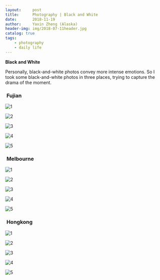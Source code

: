 ```yaml
---
layout:     post
title:      Photography | Black and White
date:       2018-11-19
author:     Yaxin Zheng (Alaska)
header-img: img/2018-07-11header.jpg
catalog: true
tags:
    - photography
    - daily life
---
```

**Black and White**

Personally, black-and-white photos convey more intense emotions. So I took some black-and-white photos in three places, trying to capture the drama of the moment.

###  **Fujian**
![1](https://upload-images.jianshu.io/upload_images/11526379-e9bca4b71990e56f.JPG?imageMogr2/auto-orient/strip%7CimageView2/2/w/1240)

![2](https://upload-images.jianshu.io/upload_images/11526379-9d4847e7e4752dd9.JPG?imageMogr2/auto-orient/strip%7CimageView2/2/w/1240)

![3](https://upload-images.jianshu.io/upload_images/11526379-ff60ffa779c2d1eb.JPG?imageMogr2/auto-orient/strip%7CimageView2/2/w/1240)

![4](https://upload-images.jianshu.io/upload_images/11526379-451f3f51c8be2650.JPG?imageMogr2/auto-orient/strip%7CimageView2/2/w/1240)

![5](https://upload-images.jianshu.io/upload_images/11526379-dcb18c419df442da.JPG?imageMogr2/auto-orient/strip%7CimageView2/2/w/1240)

###  **Melbourne**
![1](https://upload-images.jianshu.io/upload_images/11526379-bae9a68d32557778.JPG?imageMogr2/auto-orient/strip%7CimageView2/2/w/1240)

![2](https://upload-images.jianshu.io/upload_images/11526379-f43cfa2b43af0b6a.JPG?imageMogr2/auto-orient/strip%7CimageView2/2/w/1240)

![3](https://upload-images.jianshu.io/upload_images/11526379-363f9fa62542f518.JPG?imageMogr2/auto-orient/strip%7CimageView2/2/w/1240)

![4](https://upload-images.jianshu.io/upload_images/11526379-3a4b31ca5d486310.JPG?imageMogr2/auto-orient/strip%7CimageView2/2/w/1240)

![5](https://upload-images.jianshu.io/upload_images/11526379-516baa7c06321f32.JPG?imageMogr2/auto-orient/strip%7CimageView2/2/w/1240)


###  **Hongkong**
![1](https://upload-images.jianshu.io/upload_images/11526379-adcc30ada1c5948b.JPG?imageMogr2/auto-orient/strip%7CimageView2/2/w/1240)

![2](https://upload-images.jianshu.io/upload_images/11526379-aa6729a76f87aa6d.JPG?imageMogr2/auto-orient/strip%7CimageView2/2/w/1240)

![3](https://upload-images.jianshu.io/upload_images/11526379-c96476ae4b9922a3.JPG?imageMogr2/auto-orient/strip%7CimageView2/2/w/1240)

![4](https://upload-images.jianshu.io/upload_images/11526379-705a94c3d413d8c2.jpeg?imageMogr2/auto-orient/strip%7CimageView2/2/w/1240)

![5](https://upload-images.jianshu.io/upload_images/11526379-f3471326c8bed624.jpeg?imageMogr2/auto-orient/strip%7CimageView2/2/w/1240)

